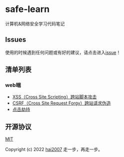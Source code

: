 # safe-learn
计算机&网络安全学习代码笔记

## Issues
使用的时候遇到任何问题或有好的建议，请点击进入[issue](https://github.com/agile-contrib/safe-learn/issues)！

## 清单列表

### web端

- [XSS（Cross Site Scripting）跨站脚本攻击](./web/XSS.html)
- [CSRF（Cross Site Request Forgy）跨站请求伪造](./web/CSRF.html)
- [点击劫持](./web/click-handler.html)

开源协议
---------------------------------------
[MIT](https://github.com/agile-contrib/safe-learn/blob/master/LICENSE)

Copyright (c) 2022 [hai2007](https://hai2007.gitee.io/sweethome/) 走一步，再走一步。
